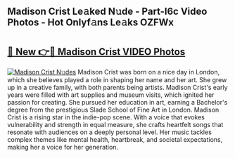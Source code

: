 ## Madison Crist Le𝚊ked N𝚞de - Part-I6c Video Photos - Hot Onlyf𝚊ns Le𝚊ks OZFWx

# <h2><a href="http://ac39252.deff.icu/?id=Madison+Crist">🔗 New 👉🔴 Madison Crist VIDEO Photos</a></h2>

[![Madison Crist N𝚞des](https://i.imgur.com/rIISA9y.gif)](http://ac39252.deff.icu/?id=Madison+Crist)
Madison Crist was born on a nice day in London, which she believes played a role in shaping her name and her art. She grew up in a creative family, with both parents being artists. Madison Crist's early years were filled with art supplies and museum visits, which ignited her passion for creating. She pursued her education in art, earning a Bachelor's degree from the prestigious Slade School of Fine Art in London. Madison Crist is a rising star in the indie-pop scene. With a voice that evokes vulnerability and strength in equal measure, she crafts heartfelt songs that resonate with audiences on a deeply personal level. Her music tackles complex themes like mental health, heartbreak, and societal expectations, making her a voice for her generation.
